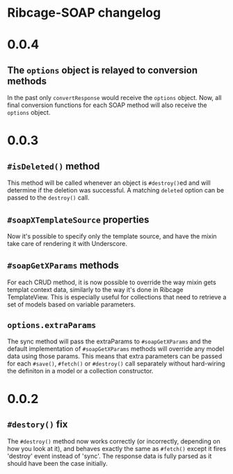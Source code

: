# Ribcage-SOAP changelog

# 0.0.4

## The `options` object is relayed to conversion methods

In the past only `convertResponse` would receive the `options` object. Now, all
final conversion functions for each SOAP method will also receive the `options`
object.

# 0.0.3

## `#isDeleted()` method

This method will be called whenever an object is `#destroy()`ed and will
determine if the deletion was successful. A matching `deleted` option can be
passed to the `destroy()` call.

## `#soapXTemplateSource` properties

Now it's possible to specify only the template source, and have the mixin take
care of rendering it with Underscore.

## `#soapGetXParams` methods

For each CRUD method, it is now possible to override the way mixin gets templat
context data, similarly to the way it's done in Ribcage TemplateView. This is
especially useful for collections that need to retrieve a set of models based
on variable parameters.

## `options.extraParams`

The sync method will pass the extraParams to `#soapGetXParams` and the
default implementation of `#soapGetXParams` methods will override any model
data using those params. This means that extra parameters can be passed for
each `#save()`, `#fetch()` or `#destroy()` call separately without hard-wiring
the definiton in a model or a collection constructor.

# 0.0.2

## `#destory()` fix

The `#destroy()` method now works correctly (or incorrectly, depending on how
you look at it), and behaves exactly the same as `#fetch()` except it fires
'destroy' event instead of 'sync'. The response data is fully parsed as it
should have been the case initially.
